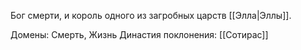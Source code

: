 Бог смерти, и король одного из загробных царств [[Элла|Эллы]].

Домены: Смерть, Жизнь
Династия поклонения: [[Сотирас]]
